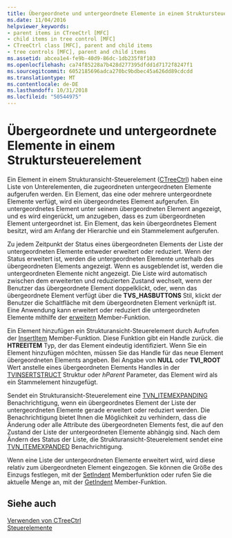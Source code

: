 ```yaml
---
title: Übergeordnete und untergeordnete Elemente in einem Struktursteuerelement
ms.date: 11/04/2016
helpviewer_keywords:
- parent items in CTreeCtrl [MFC]
- child items in tree control [MFC]
- CTreeCtrl class [MFC], parent and child items
- tree controls [MFC], parent and child items
ms.assetid: abcea1e4-fe9b-40d9-86dc-1db235f8f103
ms.openlocfilehash: ca74f85228a7b428d277395dfdd1d7172f8247f1
ms.sourcegitcommit: 6052185696adca270bc9bdbec45a626dd89cdcdd
ms.translationtype: MT
ms.contentlocale: de-DE
ms.lasthandoff: 10/31/2018
ms.locfileid: "50544975"
---
```

# <a name="tree-control-parent-and-child-items"></a>Übergeordnete und untergeordnete Elemente in einem Struktursteuerelement

Ein Element in einem Strukturansicht-Steuerelement ([CTreeCtrl](../mfc/reference/ctreectrl-class.md)) haben eine Liste von Unterelementen, die zugeordneten untergeordneten Elemente aufgerufen werden. Ein Element, das eine oder mehrere untergeordnete Elemente verfügt, wird ein übergeordnetes Element aufgerufen. Ein untergeordnetes Element unter seinem übergeordneten Element angezeigt, und es wird eingerückt, um anzugeben, dass es zum übergeordneten Element untergeordnet ist. Ein Element, das kein übergeordnetes Element besitzt, wird am Anfang der Hierarchie und ein Stammelement aufgerufen.

Zu jedem Zeitpunkt der Status eines übergeordneten Elements der Liste der untergeordneten Elemente entweder erweitert oder reduziert. Wenn der Status erweitert ist, werden die untergeordneten Elemente unterhalb des übergeordneten Elements angezeigt. Wenn es ausgeblendet ist, werden die untergeordneten Elemente nicht angezeigt. Die Liste wird automatisch zwischen dem erweiterten und reduzierten Zustand wechselt, wenn der Benutzer das übergeordnete Element doppelklickt, oder, wenn das übergeordnete Element verfügt über die **TVS_HASBUTTONS** Stil, klickt der Benutzer die Schaltfläche mit dem übergeordneten Element verknüpft ist. Eine Anwendung kann erweitert oder reduziert die untergeordneten Elemente mithilfe der [erweitern](../mfc/reference/ctreectrl-class.md#expand) Member-Funktion.

Ein Element hinzufügen ein Strukturansicht-Steuerelement durch Aufrufen der [InsertItem](../mfc/reference/ctreectrl-class.md#insertitem) Member-Funktion. Diese Funktion gibt ein Handle zurück. die **HTREEITEM** Typ, der das Element eindeutig identifiziert. Wenn Sie ein Element hinzufügen möchten, müssen Sie das Handle für das neue Element übergeordneten Elements angeben. Bei Angabe von **NULL** oder **TVI_ROOT** Wert anstelle eines übergeordneten Elements Handles in der [TVINSERTSTRUCT](/windows/desktop/api/commctrl/ns-commctrl-tagtvinsertstructa) Struktur oder *hParent* Parameter, das Element wird als ein Stammelement hinzugefügt.

Sendet ein Strukturansicht-Steuerelement eine [TVN_ITEMEXPANDING](/windows/desktop/Controls/tvn-itemexpanding) Benachrichtigung, wenn ein übergeordnetes Element der Liste der untergeordneten Elemente gerade erweitert oder reduziert werden. Die Benachrichtigung bietet Ihnen die Möglichkeit zu verhindern, dass die Änderung oder alle Attribute des übergeordneten Elements fest, die auf den Zustand der Liste der untergeordneten Elemente abhängig sind. Nach dem Ändern des Status der Liste, die Strukturansicht-Steuerelement sendet eine [TVN_ITEMEXPANDED](/windows/desktop/Controls/tvn-itemexpanded) Benachrichtigung.

Wenn eine Liste der untergeordneten Elemente erweitert wird, wird diese relativ zum übergeordneten Element eingezogen. Sie können die Größe des Einzugs festlegen, mit der [SetIndent](../mfc/reference/ctreectrl-class.md#setindent) Memberfunktion oder rufen Sie die aktuelle Menge an, mit der [GetIndent](../mfc/reference/ctreectrl-class.md#getindent) Member-Funktion.

## <a name="see-also"></a>Siehe auch

[Verwenden von CTreeCtrl](../mfc/using-ctreectrl.md)<br/>
[Steuerelemente](../mfc/controls-mfc.md)

